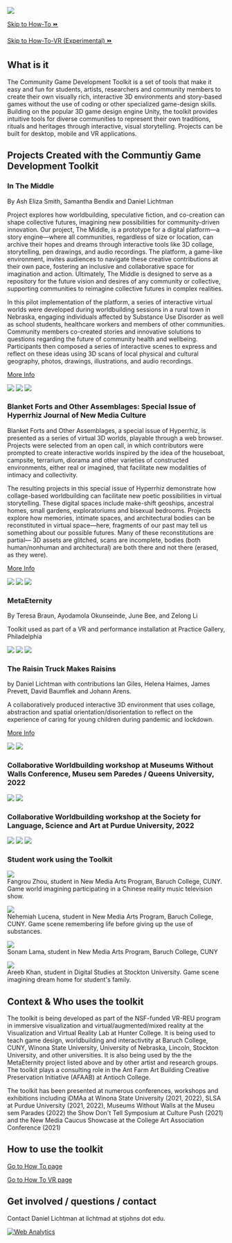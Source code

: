![](images/toolkit.jpg)

[Skip to How-To ⏩](howto.md)

[Skip to How-To-VR (Experimental) ⏩](howtoVR.md)

## What is it
The Community Game Development Toolkit is a set of tools that make it easy and fun for students, artists, researchers and community members to create their own visually rich, interactive 3D environments and story-based games without the use of coding or other specialized game-design skills. Building on the popular 3D game design engine Unity, the toolkit provides intuitive tools for diverse communities to represent their own traditions, rituals and heritages through interactive, visual storytelling. Projects can be built for desktop, mobile and VR applications.

## Projects Created with the Communtiy Game Development Toolkit
### In The Middle

By Ash Eliza Smith, Samantha Bendix and Daniel Lichtman

Project explores how worldbuilding, speculative fiction, and co-creation can shape collective futures, imagining new possibilities for community-driven innovation. Our project, The Middle, is a prototype for a digital platform—a story engine—where all communities, regardless of size or location, can archive their hopes and dreams through interactive tools like 3D collage, storytelling, pen drawings, and audio recordings. The platform, a game-like environment, invites audiences to navigate these creative contributions at their own pace, fostering an inclusive and collaborative space for imagination and action. Ultimately, The Middle is designed to serve as a repository for the future vision and desires of any community or collective, supporting communities to reimagine collective futures in complex realities.

In this pilot implementation of the platform, a series of interactive virtual worlds were developed during worldbuilding sessions in a rural town in Nebraska, engaging individuals affected by Substance Use Disorder as well as school students, healthcare workers and members of other communities. Community members co-created stories and innovative solutions to questions regarding the future of community health and wellbeing. Participants then composed a series of interactive scenes to express and reflect on these ideas using 3D scans of local physical and cultural geography, photos, drawings, illustrations, and audio recordings.

[More Info](https://www.daniellichtman.com/middle/)

![](https://www.daniellichtman.com/middle/images/headline.png)
![](https://www.daniellichtman.com/middle/images/new2.jpg)
![](https://www.daniellichtman.com/middle/images/new4.jpg)

### Blanket Forts and Other Assemblages: Special Issue of Hyperrhiz Journal of New Media Culture

Blanket Forts and Other Assemblages, a special issue of Hyperrhiz, is presented as a series of virtual 3D worlds, playable through a web browser. Projects were selected from an open call, in which contributors were prompted to create interactive worlds inspired by the idea of the houseboat, campsite, terrarium, diorama and other varieties of constructed environments, either real or imagined, that facilitate new modalities of intimacy and collectivity. 

The resulting projects in this special issue of Hyperrhiz demonstrate how collage-based worldbuilding can facilitate new poetic possibilities in virtual storytelling. These digital spaces include make-shift geoships, ancestral homes, small gardens, exploratoriums and bisexual bedrooms. Projects explore how memories, intimate spaces, and architectural bodies can be reconstituted in virtual space—here, fragments of our past may tell us something about our possible futures. Many of these reconstitutions are partial— 3D assets are glitched, scans are incomplete, bodies (both human/nonhuman and architectural) are both there and not there (erased, as they were). 

[More Info](http://hyperrhiz.io/hyperrhiz27/)

![](http://media.hyperrhiz.io/hyperrhiz27/abby/shots/img3.jpg)
![](http://media.hyperrhiz.io/hyperrhiz27/khoshooee/shots/img1.jpg)
![](http://media.hyperrhiz.io/hyperrhiz27/camille/thumb.jpg)


### MetaEternity

By Teresa Braun, Ayodamola Okunseinde, June Bee, and Zelong Li

Toolkit used as part of a VR and performance installation at Practice Gallery, Philadelphia

![](images/meta-1.jpg)
![](images/meta-2.jpg)
![](images/meta-3.JPG)

### The Raisin Truck Makes Raisins

by Daniel Lichtman with contributions Ian Giles, Helena Haimes, James Prevett, David Baumflek and Johann Arens.


A collaboratively produced interactive 3D environment that uses collage, abstraction and spatial orientation/disorientation to reflect on the experience of caring for young children during pandemic and lockdown.

[More Info](https://www.daniellichtman.com/raisintruck/)

![](images/rt-mountain.jpg)
![](images/rt-mouse.jpg)


### Collaborative Worldbuilding workshop at Museums Without Walls Conference, Museu sem Paredes / Queens University, 2022

![](images/mwow-1.png)
![](images/mwow-2.png)

### Collaborative Worldbuilding workshop at the Society for Language, Science and Art at Purdue University, 2022

![](images/slsa-liz.jpg)
![](images/slsa-chris.jpg)
![](images/slsa-pratistha.jpg)

### Student work using the Toolkit

![](images/student3.jpeg)   
Fangrou Zhou, student in New Media Arts Program, Baruch College, CUNY. Game world imagining participating in a Chinese reality music television show.

![](images/student0.jpeg)   
Nehemiah Lucena, student in New Media Arts Program, Baruch College, CUNY. Game scene remembering life before giving up the use of substances.

![](images/student4.jpeg)  
Sonam Lama, student in New Media Arts Program, Baruch College, CUNY

![](images/stockton-student-areeb.jpg)  
Areeb Khan, student in Digital Studies at Stockton University. Game scene imagining dream home for student's family.





## Context & Who uses the toolkit

The toolkit is being developed as part of the NSF-funded VR-REU program in immersive visualization and virtual/augmented/mixed reality at the Visualization and Virtual Reality Lab at Hunter College. It is being used to teach game design, worldbuilding and interactivtity at Baruch College, CUNY, Winona State University, University of Nebraska, Lincoln, Stockton University, and other universities. It is also being used by the the MetaEternity project listed above and by other artist and research groups. The toolkit plays a consulting role in the Ant Farm Art Building Creative Preservation Initiative (AFAAB) at Antioch College.

The toolkit has been presented at numerous conferences, workshops and exhibitions including iDMAa at Winona State University (2021, 2022), SLSA at Purdue University (2021, 2022), Museums Without Walls at the Museu sem Parades (2022) the Show Don't Tell Symposium at Culture Push (2021) and the New Media Caucus Showcase at the College Art Association Conference (2021)


<a name="howto"></a>

## How to use the toolkit
[Go to How To page](howto.md)

[Go to How To VR page](howtoVR.md)

## Get involved / questions / contact
Contact Daniel Lichtman at lichtmad at stjohns dot edu.

<!---- begin statcounter ---->
<script type="text/javascript">
var sc_project = 12399103;
var sc_invisible = 1;
var sc_security = "dbebcd0c";
</script>
<script type="text/javascript" src="https://www.statcounter.com/counter/counter.js" async></script>
<noscript>
<div class="statcounter">
    <a title="Web Analytics" href="https://statcounter.com/" target="_blank"><img class="statcounter" src="https://c.statcounter.com/12399103/0/dbebcd0c/1/" alt="Web Analytics" /></a>
</div>
</noscript>
<!-- end statcounter -->
 

